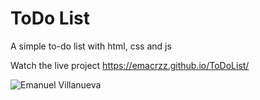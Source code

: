 # ToDo List 
A simple to-do list with html, css and js

Watch the live project https://emacrzz.github.io/ToDoList/

![Emanuel Villanueva](https://repository-images.githubusercontent.com/275638272/fe8cf700-bacb-11ea-90e0-7b9ceeb3dd4d)
